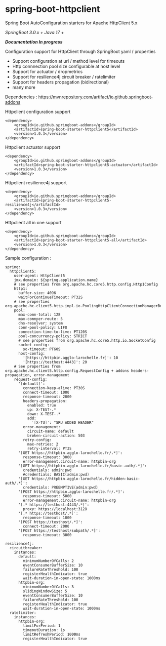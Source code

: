 # spring-boot-httpclient
Spring Boot AutoConfiguration starters for Apache HttpClient 5.x

*SpringBoot 3.0.x +
Java 17 +*

***Documentation In progress***

Configuration support for HttpClient through SpringBoot yaml / properties
- Support configuration at url / method level for timeouts
- Http connnection pool size configurable at host level
- Support for actuator / dropmetrics
- Support for resilience4j circuit breaker / ratelimiter
- Support for headers propagation (bidirectional)
- many more

Dependencies : https://mvnrepository.com/artifact/io.github.springboot-addons

Httpclient configuration support 

	<dependency>
		<groupId>io.github.springboot-addons</groupId>
		<artifactId>spring-boot-starter-httpclient5</artifactId>
		<version>1.0.3</version>
	</dependency>

Httpclient actuator support 

	<dependency>
		<groupId>io.github.springboot-addons</groupId>
		<artifactId>spring-boot-starter-httpclient5-actuator</artifactId>
		<version>1.0.3</version>
	</dependency>


Httpclient resilience4j support 

	<dependency>
		<groupId>io.github.springboot-addons</groupId>
		<artifactId>spring-boot-starter-httpclient5-resilience4j</artifactId>
		<version>1.0.3</version>
	</dependency>



Httpclient all in one support 

	<dependency>
		<groupId>io.github.springboot-addons</groupId>
		<artifactId>spring-boot-starter-httpclient5-all</artifactId>
		<version>1.0.3</version>
	</dependency>

Sample configuration : 

	spring:
	  httpclient5:
	    user-agent: HttpClient5
		jmx.domain: ${spring.application.name}
		# see properties from org.apache.hc.core5.http.config.Http1Config
		http1:
		  buffer-size: 4096
		  waitForContinueTimeout: PT32S
		# see properties org.apache.hc.client5.http.impl.io.PoolingHttpClientConnectionManagerBuilder
		pool:
		  max-conn-total: 128
		  max-connper-route: 5
		  dns-resolver: system
		  conn-pool-policy: LIFO
		  connection-time-to-live: PT120S
		  pool-concurrency-policy: STRICT
		  # see properties from org.apache.hc.core5.http.io.SocketConfig
		  socket-config:
			so-timeout: PT60S
		  host-config:
			'[https://httpbin.agglo-larochelle.fr]': 10 
			'[https://testhost:4443]': 20 
		# See properties from org.apache.hc.client5.http.config.RequestConfig + addons headers-propagation, error-management
		request-config:
		  '[default]':
			connection-keep-alive: PT30S
			connect-timeout: 1000
			response-timeout: 2000
			headers-propagation:
			  enabled: true
			  up: X-TEST-.*
			  down: X-TEST-.*
			  add:
				'[X-TU]': "SRU ADDED HEADER"
			error-management:
			  circuit-name: default
			  broken-circuit-action: 503
			retry-config: 
			  max-retries: 2
			  retry-interval: PT3S
		  '[GET https://httpbin.agglo-larochelle.fr/.*]':
			response-timeout: 3000
			error-management.circuit-name: httpbin-org
		  '[GET https://httpbin.agglo-larochelle.fr/basic-auth/.*]':
			credentials: admin:pwd
			#credentials: BASIC(admin:pwd)
		  '[GET https://httpbin.agglo-larochelle.fr/hidden-basic-auth/.*]':
			credentials: PREEMPTIVE(admin:pwd)			
		  '[POST https://httpbin.agglo-larochelle.fr/.*]':
			response-timeout: 5000
			error-management.circuit-name: httpbin-org
		  '[.* https://testhost:4443/.*]':
			proxy: https://localhost:3128
		  '[.* https://testhost/.*]':
			response-timeout: 1000
		  '[POST https://testhost/.*]':
			connect-timeout: 2000
		  '[POST https://testhost/subpath/.*]':
			response-timeout: 3000

	resilience4j:
	  circuitbreaker:
		instances:
		  default:
			minimumNumberOfCalls: 2
			eventConsumerBufferSize: 10
			failureRateThreshold: 100
			registerHealthIndicator: true
			wait-duration-in-open-state: 1000ms
		  httpbin-org:
			minimumNumberOfCalls: 3
			slidingWindowSize: 5
			eventConsumerBufferSize: 10
			failureRateThreshold: 100
			registerHealthIndicator: true
			wait-duration-in-open-state: 1000ms
	  ratelimiter:
		instances:
		  httpbin-org:
			limitForPeriod: 1
			timeoutDuration: 1s
			limitRefreshPeriod: 1000ms
			registerHealthIndicator: true
